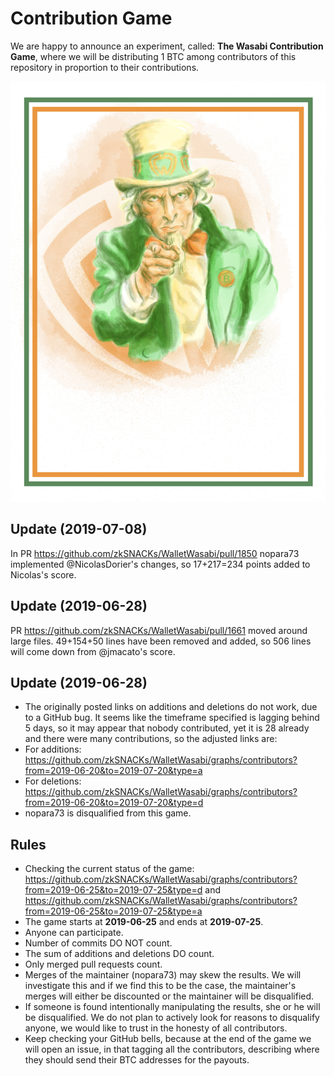 # Contribution Game

We are happy to announce an experiment, called: **The Wasabi Contribution Game**, where we will be distributing 1 BTC among contributors of this repository in proportion to their contributions.

![](/ContributionGame.png)

## Update (2019-07-08)

In PR https://github.com/zkSNACKs/WalletWasabi/pull/1850 nopara73 implemented @NicolasDorier's changes, so 17+217=234 points added to Nicolas's score.

## Update (2019-06-28)

PR https://github.com/zkSNACKs/WalletWasabi/pull/1661 moved around large files. 49+154+50 lines have been removed and added, so 506 lines will come down from @jmacato's score.

## Update (2019-06-28)

- The originally posted links on additions and deletions do not work, due to a GitHub bug. It seems like the timeframe specified is lagging behind 5 days, so it may appear that nobody contributed, yet it is 28 already and there were many contributions, so the adjusted links are:
- For additions: https://github.com/zkSNACKs/WalletWasabi/graphs/contributors?from=2019-06-20&to=2019-07-20&type=a
- For deletions: https://github.com/zkSNACKs/WalletWasabi/graphs/contributors?from=2019-06-20&to=2019-07-20&type=d
- nopara73 is disqualified from this game.

## Rules

- Checking the current status of the game: https://github.com/zkSNACKs/WalletWasabi/graphs/contributors?from=2019-06-25&to=2019-07-25&type=d and https://github.com/zkSNACKs/WalletWasabi/graphs/contributors?from=2019-06-25&to=2019-07-25&type=a
- The game starts at **2019-06-25** and ends at **2019-07-25**.
- Anyone can participate. 
- Number of commits DO NOT count.
- The sum of additions and deletions DO count.
- Only merged pull requests count.
- Merges of the maintainer (nopara73) may skew the results. We will investigate this and if we find this to be the case, the maintainer's merges will either be discounted or the maintainer will be disqualified.
- If someone is found intentionally manipulating the results, she or he will be disqualified. We do not plan to actively look for reasons to disqualify anyone, we would like to trust in the honesty of all contributors.
- Keep checking your GitHub bells, because at the end of the game we will open an issue, in that tagging all the contributors, describing where they should send their BTC addresses for the payouts.
